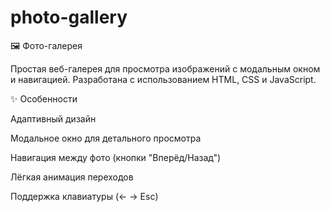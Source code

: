 # photo-gallery

🖼️ Фото-галерея

Простая веб-галерея для просмотра изображений с модальным окном и навигацией.
Разработана с использованием HTML, CSS и JavaScript.

✨ Особенности

Адаптивный дизайн

Модальное окно для детального просмотра

Навигация между фото (кнопки "Вперёд/Назад")

Лёгкая анимация переходов

Поддержка клавиатуры (← → Esc)
